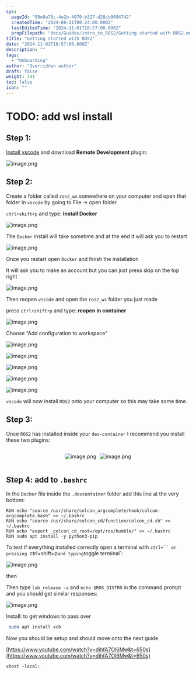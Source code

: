 ```yaml
---
sys:
  pageId: "89e0a78c-4e2b-4070-b327-d28cb0694742"
  createdTime: "2024-08-21T00:24:00.000Z"
  lastEditedTime: "2024-11-01T18:57:00.000Z"
  propFilepath: "docs/Guides/intro_to_ROS2/Getting started with ROS2.md"
title: "Getting started with ROS2"
date: "2024-11-01T18:57:00.000Z"
description: ""
tags:
  - "Onboarding"
author: "Overridden author"
draft: false
weight: 141
toc: false
icon: ""
---
```


# TODO: add wsl install

## Step 1:

[Install vscode](https://code.visualstudio.com/download) and download **Remote Development** plugin:

![image.png](https://prod-files-secure.s3.us-west-2.amazonaws.com/d518164a-d88e-44d1-a4ee-3adb3bd8bce0/efb52993-1881-4a40-b95e-6f020334f022/image.png?X-Amz-Algorithm=AWS4-HMAC-SHA256&X-Amz-Content-Sha256=UNSIGNED-PAYLOAD&X-Amz-Credential=ASIAZI2LB466YCLW4WGJ%2F20250401%2Fus-west-2%2Fs3%2Faws4_request&X-Amz-Date=20250401T150859Z&X-Amz-Expires=3600&X-Amz-Security-Token=IQoJb3JpZ2luX2VjEFcaCXVzLXdlc3QtMiJGMEQCIB%2FcGvg5M493%2FvkvDkMFxOi1aYvV2Z%2BZKd%2F73QqBgBIEAiAdJLo9im1H4f%2BhNRkGrHD9Xr184%2FnQ2015VlevM%2BevVSqIBAi%2F%2F%2F%2F%2F%2F%2F%2F%2F%2F%2F8BEAAaDDYzNzQyMzE4MzgwNSIMEBPKw%2FkEhEFmy7FRKtwD17wgaSoyEq5MUsWpiMu5zYjz1wsEEY0OcyHjVJRdEra6x%2BHRiy970YmnnRxYU663h2PyycMJmYPcZpqSYu8Di4vqsg1gVnM1jICXnr7kKHjlz2zBXsNbgoFr27WDDlQvfmJSgQRJ6xJNppf9ritRVHYpPth7rj1gUM5rozlf7%2Ff8OpMh21R8ivzbAHra1XaGyJC4kclrYsOfjzeH4AqQ5vw6FJIB8HD8bOQcMgzt0dF1NBFOVNyua%2F2t7N9r9BPusuKNcPGr4UONGRfYU7XaCR1sbHcPzQehG9Qh7dUh7UXdFvHWSNyATDEo0LTSCY8H7GXcLVR0Ol2mOWRvZEGDEcLEiP6Q6kc4566aPpiaz5YCGnb7iCTeorIhzLEg6K3q4nlUsdWPB%2FYifdoEUccOWtislz%2BL%2F3hmyx5NgPHrj%2BSpXXw70pgutUddpFr1i9%2B4ck6Hg1pbqnVqZTUp8f374UGOuKwDeyL%2F%2F2WHuHGSNXOt1hGGjJdiTq6%2BfzxTMBQ2TYH5N8KtgyzDmmOaYAnAO5FgMkfrOT12omznQnDN%2BJeFpE5PbCr3STmqn4Cikfs3uYaLLeMN67V5YNcQ%2BAovjJRXdJdz9%2FAPNLF3UeJ%2BUv2wp%2F1kkl5aeTrbuJswhuyvvwY6pgEtEm3bpzUTcKCR%2B1mtv3mL0u3txHzTmyFwZuvXYRdiMCCDYd8YRCKvQm7sboYTeLOcGsCagWsoAX1EQsKA4coAeZ2YEv0PozEFEeyagbuDs5NXKUScIxiYbOzPZMeyO6czwmIp08vpft6GS%2FRTE7qDlHpS%2F52g2L9LqgqL6v0njpRV6TuNQHIPG4EIymV6qeUtHehlHcdm6dE%2FfWdX1cVvwYdtuHMj&X-Amz-Signature=5a3e4ea26b5b091d03e1a8706b34a78e032e6e86ba58d425d383183661da5e51&X-Amz-SignedHeaders=host&x-id=GetObject)

## Step 2:

Create a folder called `ros2_ws` somewhere on your computer and open that folder in `vscode` by going to File → open folder 

`ctrl+shift+p` and type: **Install Docker**

![image.png](https://prod-files-secure.s3.us-west-2.amazonaws.com/d518164a-d88e-44d1-a4ee-3adb3bd8bce0/2269dc0e-1cd5-47ff-bceb-c04ad9b2eab0/image.png?X-Amz-Algorithm=AWS4-HMAC-SHA256&X-Amz-Content-Sha256=UNSIGNED-PAYLOAD&X-Amz-Credential=ASIAZI2LB466YCLW4WGJ%2F20250401%2Fus-west-2%2Fs3%2Faws4_request&X-Amz-Date=20250401T150859Z&X-Amz-Expires=3600&X-Amz-Security-Token=IQoJb3JpZ2luX2VjEFcaCXVzLXdlc3QtMiJGMEQCIB%2FcGvg5M493%2FvkvDkMFxOi1aYvV2Z%2BZKd%2F73QqBgBIEAiAdJLo9im1H4f%2BhNRkGrHD9Xr184%2FnQ2015VlevM%2BevVSqIBAi%2F%2F%2F%2F%2F%2F%2F%2F%2F%2F%2F8BEAAaDDYzNzQyMzE4MzgwNSIMEBPKw%2FkEhEFmy7FRKtwD17wgaSoyEq5MUsWpiMu5zYjz1wsEEY0OcyHjVJRdEra6x%2BHRiy970YmnnRxYU663h2PyycMJmYPcZpqSYu8Di4vqsg1gVnM1jICXnr7kKHjlz2zBXsNbgoFr27WDDlQvfmJSgQRJ6xJNppf9ritRVHYpPth7rj1gUM5rozlf7%2Ff8OpMh21R8ivzbAHra1XaGyJC4kclrYsOfjzeH4AqQ5vw6FJIB8HD8bOQcMgzt0dF1NBFOVNyua%2F2t7N9r9BPusuKNcPGr4UONGRfYU7XaCR1sbHcPzQehG9Qh7dUh7UXdFvHWSNyATDEo0LTSCY8H7GXcLVR0Ol2mOWRvZEGDEcLEiP6Q6kc4566aPpiaz5YCGnb7iCTeorIhzLEg6K3q4nlUsdWPB%2FYifdoEUccOWtislz%2BL%2F3hmyx5NgPHrj%2BSpXXw70pgutUddpFr1i9%2B4ck6Hg1pbqnVqZTUp8f374UGOuKwDeyL%2F%2F2WHuHGSNXOt1hGGjJdiTq6%2BfzxTMBQ2TYH5N8KtgyzDmmOaYAnAO5FgMkfrOT12omznQnDN%2BJeFpE5PbCr3STmqn4Cikfs3uYaLLeMN67V5YNcQ%2BAovjJRXdJdz9%2FAPNLF3UeJ%2BUv2wp%2F1kkl5aeTrbuJswhuyvvwY6pgEtEm3bpzUTcKCR%2B1mtv3mL0u3txHzTmyFwZuvXYRdiMCCDYd8YRCKvQm7sboYTeLOcGsCagWsoAX1EQsKA4coAeZ2YEv0PozEFEeyagbuDs5NXKUScIxiYbOzPZMeyO6czwmIp08vpft6GS%2FRTE7qDlHpS%2F52g2L9LqgqL6v0njpRV6TuNQHIPG4EIymV6qeUtHehlHcdm6dE%2FfWdX1cVvwYdtuHMj&X-Amz-Signature=aad250a9b7f009e219c14c40216269dd00bf868a48c54d3eddaf7bf9564ed597&X-Amz-SignedHeaders=host&x-id=GetObject)

The `Docker` install will take sometime and at the end it will ask you to restart

![image.png](https://prod-files-secure.s3.us-west-2.amazonaws.com/d518164a-d88e-44d1-a4ee-3adb3bd8bce0/ed233f78-be33-4b1f-b89c-9c346c0e961e/image.png?X-Amz-Algorithm=AWS4-HMAC-SHA256&X-Amz-Content-Sha256=UNSIGNED-PAYLOAD&X-Amz-Credential=ASIAZI2LB466YCLW4WGJ%2F20250401%2Fus-west-2%2Fs3%2Faws4_request&X-Amz-Date=20250401T150859Z&X-Amz-Expires=3600&X-Amz-Security-Token=IQoJb3JpZ2luX2VjEFcaCXVzLXdlc3QtMiJGMEQCIB%2FcGvg5M493%2FvkvDkMFxOi1aYvV2Z%2BZKd%2F73QqBgBIEAiAdJLo9im1H4f%2BhNRkGrHD9Xr184%2FnQ2015VlevM%2BevVSqIBAi%2F%2F%2F%2F%2F%2F%2F%2F%2F%2F%2F8BEAAaDDYzNzQyMzE4MzgwNSIMEBPKw%2FkEhEFmy7FRKtwD17wgaSoyEq5MUsWpiMu5zYjz1wsEEY0OcyHjVJRdEra6x%2BHRiy970YmnnRxYU663h2PyycMJmYPcZpqSYu8Di4vqsg1gVnM1jICXnr7kKHjlz2zBXsNbgoFr27WDDlQvfmJSgQRJ6xJNppf9ritRVHYpPth7rj1gUM5rozlf7%2Ff8OpMh21R8ivzbAHra1XaGyJC4kclrYsOfjzeH4AqQ5vw6FJIB8HD8bOQcMgzt0dF1NBFOVNyua%2F2t7N9r9BPusuKNcPGr4UONGRfYU7XaCR1sbHcPzQehG9Qh7dUh7UXdFvHWSNyATDEo0LTSCY8H7GXcLVR0Ol2mOWRvZEGDEcLEiP6Q6kc4566aPpiaz5YCGnb7iCTeorIhzLEg6K3q4nlUsdWPB%2FYifdoEUccOWtislz%2BL%2F3hmyx5NgPHrj%2BSpXXw70pgutUddpFr1i9%2B4ck6Hg1pbqnVqZTUp8f374UGOuKwDeyL%2F%2F2WHuHGSNXOt1hGGjJdiTq6%2BfzxTMBQ2TYH5N8KtgyzDmmOaYAnAO5FgMkfrOT12omznQnDN%2BJeFpE5PbCr3STmqn4Cikfs3uYaLLeMN67V5YNcQ%2BAovjJRXdJdz9%2FAPNLF3UeJ%2BUv2wp%2F1kkl5aeTrbuJswhuyvvwY6pgEtEm3bpzUTcKCR%2B1mtv3mL0u3txHzTmyFwZuvXYRdiMCCDYd8YRCKvQm7sboYTeLOcGsCagWsoAX1EQsKA4coAeZ2YEv0PozEFEeyagbuDs5NXKUScIxiYbOzPZMeyO6czwmIp08vpft6GS%2FRTE7qDlHpS%2F52g2L9LqgqL6v0njpRV6TuNQHIPG4EIymV6qeUtHehlHcdm6dE%2FfWdX1cVvwYdtuHMj&X-Amz-Signature=500042f21e15f29732afd0a5cd4e8083d5381e73dfe6abaa41362af4ad617dc9&X-Amz-SignedHeaders=host&x-id=GetObject)

Once you restart open `Docker` and finish the installation

It will ask you to make an account but you can just press skip on the top right

![image.png](https://prod-files-secure.s3.us-west-2.amazonaws.com/d518164a-d88e-44d1-a4ee-3adb3bd8bce0/21010ad9-1659-4fd9-9f59-9932a09b2a3d/image.png?X-Amz-Algorithm=AWS4-HMAC-SHA256&X-Amz-Content-Sha256=UNSIGNED-PAYLOAD&X-Amz-Credential=ASIAZI2LB466YCLW4WGJ%2F20250401%2Fus-west-2%2Fs3%2Faws4_request&X-Amz-Date=20250401T150859Z&X-Amz-Expires=3600&X-Amz-Security-Token=IQoJb3JpZ2luX2VjEFcaCXVzLXdlc3QtMiJGMEQCIB%2FcGvg5M493%2FvkvDkMFxOi1aYvV2Z%2BZKd%2F73QqBgBIEAiAdJLo9im1H4f%2BhNRkGrHD9Xr184%2FnQ2015VlevM%2BevVSqIBAi%2F%2F%2F%2F%2F%2F%2F%2F%2F%2F%2F8BEAAaDDYzNzQyMzE4MzgwNSIMEBPKw%2FkEhEFmy7FRKtwD17wgaSoyEq5MUsWpiMu5zYjz1wsEEY0OcyHjVJRdEra6x%2BHRiy970YmnnRxYU663h2PyycMJmYPcZpqSYu8Di4vqsg1gVnM1jICXnr7kKHjlz2zBXsNbgoFr27WDDlQvfmJSgQRJ6xJNppf9ritRVHYpPth7rj1gUM5rozlf7%2Ff8OpMh21R8ivzbAHra1XaGyJC4kclrYsOfjzeH4AqQ5vw6FJIB8HD8bOQcMgzt0dF1NBFOVNyua%2F2t7N9r9BPusuKNcPGr4UONGRfYU7XaCR1sbHcPzQehG9Qh7dUh7UXdFvHWSNyATDEo0LTSCY8H7GXcLVR0Ol2mOWRvZEGDEcLEiP6Q6kc4566aPpiaz5YCGnb7iCTeorIhzLEg6K3q4nlUsdWPB%2FYifdoEUccOWtislz%2BL%2F3hmyx5NgPHrj%2BSpXXw70pgutUddpFr1i9%2B4ck6Hg1pbqnVqZTUp8f374UGOuKwDeyL%2F%2F2WHuHGSNXOt1hGGjJdiTq6%2BfzxTMBQ2TYH5N8KtgyzDmmOaYAnAO5FgMkfrOT12omznQnDN%2BJeFpE5PbCr3STmqn4Cikfs3uYaLLeMN67V5YNcQ%2BAovjJRXdJdz9%2FAPNLF3UeJ%2BUv2wp%2F1kkl5aeTrbuJswhuyvvwY6pgEtEm3bpzUTcKCR%2B1mtv3mL0u3txHzTmyFwZuvXYRdiMCCDYd8YRCKvQm7sboYTeLOcGsCagWsoAX1EQsKA4coAeZ2YEv0PozEFEeyagbuDs5NXKUScIxiYbOzPZMeyO6czwmIp08vpft6GS%2FRTE7qDlHpS%2F52g2L9LqgqL6v0njpRV6TuNQHIPG4EIymV6qeUtHehlHcdm6dE%2FfWdX1cVvwYdtuHMj&X-Amz-Signature=e3fcb51b39763df3c002e7e16f83707700fc44a9c8f34219768d8c8432e56e43&X-Amz-SignedHeaders=host&x-id=GetObject)

Then reopen `vscode` and open the `ros2_ws` folder you just made

press `ctrl+shift+p` and type: **reopen in container**

![image.png](https://prod-files-secure.s3.us-west-2.amazonaws.com/d518164a-d88e-44d1-a4ee-3adb3bd8bce0/4e93b8c2-41ad-488c-8095-c74205196118/image.png?X-Amz-Algorithm=AWS4-HMAC-SHA256&X-Amz-Content-Sha256=UNSIGNED-PAYLOAD&X-Amz-Credential=ASIAZI2LB466YCLW4WGJ%2F20250401%2Fus-west-2%2Fs3%2Faws4_request&X-Amz-Date=20250401T150859Z&X-Amz-Expires=3600&X-Amz-Security-Token=IQoJb3JpZ2luX2VjEFcaCXVzLXdlc3QtMiJGMEQCIB%2FcGvg5M493%2FvkvDkMFxOi1aYvV2Z%2BZKd%2F73QqBgBIEAiAdJLo9im1H4f%2BhNRkGrHD9Xr184%2FnQ2015VlevM%2BevVSqIBAi%2F%2F%2F%2F%2F%2F%2F%2F%2F%2F%2F8BEAAaDDYzNzQyMzE4MzgwNSIMEBPKw%2FkEhEFmy7FRKtwD17wgaSoyEq5MUsWpiMu5zYjz1wsEEY0OcyHjVJRdEra6x%2BHRiy970YmnnRxYU663h2PyycMJmYPcZpqSYu8Di4vqsg1gVnM1jICXnr7kKHjlz2zBXsNbgoFr27WDDlQvfmJSgQRJ6xJNppf9ritRVHYpPth7rj1gUM5rozlf7%2Ff8OpMh21R8ivzbAHra1XaGyJC4kclrYsOfjzeH4AqQ5vw6FJIB8HD8bOQcMgzt0dF1NBFOVNyua%2F2t7N9r9BPusuKNcPGr4UONGRfYU7XaCR1sbHcPzQehG9Qh7dUh7UXdFvHWSNyATDEo0LTSCY8H7GXcLVR0Ol2mOWRvZEGDEcLEiP6Q6kc4566aPpiaz5YCGnb7iCTeorIhzLEg6K3q4nlUsdWPB%2FYifdoEUccOWtislz%2BL%2F3hmyx5NgPHrj%2BSpXXw70pgutUddpFr1i9%2B4ck6Hg1pbqnVqZTUp8f374UGOuKwDeyL%2F%2F2WHuHGSNXOt1hGGjJdiTq6%2BfzxTMBQ2TYH5N8KtgyzDmmOaYAnAO5FgMkfrOT12omznQnDN%2BJeFpE5PbCr3STmqn4Cikfs3uYaLLeMN67V5YNcQ%2BAovjJRXdJdz9%2FAPNLF3UeJ%2BUv2wp%2F1kkl5aeTrbuJswhuyvvwY6pgEtEm3bpzUTcKCR%2B1mtv3mL0u3txHzTmyFwZuvXYRdiMCCDYd8YRCKvQm7sboYTeLOcGsCagWsoAX1EQsKA4coAeZ2YEv0PozEFEeyagbuDs5NXKUScIxiYbOzPZMeyO6czwmIp08vpft6GS%2FRTE7qDlHpS%2F52g2L9LqgqL6v0njpRV6TuNQHIPG4EIymV6qeUtHehlHcdm6dE%2FfWdX1cVvwYdtuHMj&X-Amz-Signature=d381da28a87249646b91dc7412b08f186a3b31b163b7c21542ae9db7bd7c1fec&X-Amz-SignedHeaders=host&x-id=GetObject)

Choose “Add configuration to workspace”

![image.png](https://prod-files-secure.s3.us-west-2.amazonaws.com/d518164a-d88e-44d1-a4ee-3adb3bd8bce0/9560b282-5060-4989-ba37-97e7b2c22476/image.png?X-Amz-Algorithm=AWS4-HMAC-SHA256&X-Amz-Content-Sha256=UNSIGNED-PAYLOAD&X-Amz-Credential=ASIAZI2LB466YCLW4WGJ%2F20250401%2Fus-west-2%2Fs3%2Faws4_request&X-Amz-Date=20250401T150859Z&X-Amz-Expires=3600&X-Amz-Security-Token=IQoJb3JpZ2luX2VjEFcaCXVzLXdlc3QtMiJGMEQCIB%2FcGvg5M493%2FvkvDkMFxOi1aYvV2Z%2BZKd%2F73QqBgBIEAiAdJLo9im1H4f%2BhNRkGrHD9Xr184%2FnQ2015VlevM%2BevVSqIBAi%2F%2F%2F%2F%2F%2F%2F%2F%2F%2F%2F8BEAAaDDYzNzQyMzE4MzgwNSIMEBPKw%2FkEhEFmy7FRKtwD17wgaSoyEq5MUsWpiMu5zYjz1wsEEY0OcyHjVJRdEra6x%2BHRiy970YmnnRxYU663h2PyycMJmYPcZpqSYu8Di4vqsg1gVnM1jICXnr7kKHjlz2zBXsNbgoFr27WDDlQvfmJSgQRJ6xJNppf9ritRVHYpPth7rj1gUM5rozlf7%2Ff8OpMh21R8ivzbAHra1XaGyJC4kclrYsOfjzeH4AqQ5vw6FJIB8HD8bOQcMgzt0dF1NBFOVNyua%2F2t7N9r9BPusuKNcPGr4UONGRfYU7XaCR1sbHcPzQehG9Qh7dUh7UXdFvHWSNyATDEo0LTSCY8H7GXcLVR0Ol2mOWRvZEGDEcLEiP6Q6kc4566aPpiaz5YCGnb7iCTeorIhzLEg6K3q4nlUsdWPB%2FYifdoEUccOWtislz%2BL%2F3hmyx5NgPHrj%2BSpXXw70pgutUddpFr1i9%2B4ck6Hg1pbqnVqZTUp8f374UGOuKwDeyL%2F%2F2WHuHGSNXOt1hGGjJdiTq6%2BfzxTMBQ2TYH5N8KtgyzDmmOaYAnAO5FgMkfrOT12omznQnDN%2BJeFpE5PbCr3STmqn4Cikfs3uYaLLeMN67V5YNcQ%2BAovjJRXdJdz9%2FAPNLF3UeJ%2BUv2wp%2F1kkl5aeTrbuJswhuyvvwY6pgEtEm3bpzUTcKCR%2B1mtv3mL0u3txHzTmyFwZuvXYRdiMCCDYd8YRCKvQm7sboYTeLOcGsCagWsoAX1EQsKA4coAeZ2YEv0PozEFEeyagbuDs5NXKUScIxiYbOzPZMeyO6czwmIp08vpft6GS%2FRTE7qDlHpS%2F52g2L9LqgqL6v0njpRV6TuNQHIPG4EIymV6qeUtHehlHcdm6dE%2FfWdX1cVvwYdtuHMj&X-Amz-Signature=ee939890f2a7b5c1777103a9f2af915716a5108905ab58e6dd7e28d2c381a43c&X-Amz-SignedHeaders=host&x-id=GetObject)

![image.png](https://prod-files-secure.s3.us-west-2.amazonaws.com/d518164a-d88e-44d1-a4ee-3adb3bd8bce0/2ee63f81-886b-48e8-a553-dc6e5eac99e4/image.png?X-Amz-Algorithm=AWS4-HMAC-SHA256&X-Amz-Content-Sha256=UNSIGNED-PAYLOAD&X-Amz-Credential=ASIAZI2LB466YCLW4WGJ%2F20250401%2Fus-west-2%2Fs3%2Faws4_request&X-Amz-Date=20250401T150859Z&X-Amz-Expires=3600&X-Amz-Security-Token=IQoJb3JpZ2luX2VjEFcaCXVzLXdlc3QtMiJGMEQCIB%2FcGvg5M493%2FvkvDkMFxOi1aYvV2Z%2BZKd%2F73QqBgBIEAiAdJLo9im1H4f%2BhNRkGrHD9Xr184%2FnQ2015VlevM%2BevVSqIBAi%2F%2F%2F%2F%2F%2F%2F%2F%2F%2F%2F8BEAAaDDYzNzQyMzE4MzgwNSIMEBPKw%2FkEhEFmy7FRKtwD17wgaSoyEq5MUsWpiMu5zYjz1wsEEY0OcyHjVJRdEra6x%2BHRiy970YmnnRxYU663h2PyycMJmYPcZpqSYu8Di4vqsg1gVnM1jICXnr7kKHjlz2zBXsNbgoFr27WDDlQvfmJSgQRJ6xJNppf9ritRVHYpPth7rj1gUM5rozlf7%2Ff8OpMh21R8ivzbAHra1XaGyJC4kclrYsOfjzeH4AqQ5vw6FJIB8HD8bOQcMgzt0dF1NBFOVNyua%2F2t7N9r9BPusuKNcPGr4UONGRfYU7XaCR1sbHcPzQehG9Qh7dUh7UXdFvHWSNyATDEo0LTSCY8H7GXcLVR0Ol2mOWRvZEGDEcLEiP6Q6kc4566aPpiaz5YCGnb7iCTeorIhzLEg6K3q4nlUsdWPB%2FYifdoEUccOWtislz%2BL%2F3hmyx5NgPHrj%2BSpXXw70pgutUddpFr1i9%2B4ck6Hg1pbqnVqZTUp8f374UGOuKwDeyL%2F%2F2WHuHGSNXOt1hGGjJdiTq6%2BfzxTMBQ2TYH5N8KtgyzDmmOaYAnAO5FgMkfrOT12omznQnDN%2BJeFpE5PbCr3STmqn4Cikfs3uYaLLeMN67V5YNcQ%2BAovjJRXdJdz9%2FAPNLF3UeJ%2BUv2wp%2F1kkl5aeTrbuJswhuyvvwY6pgEtEm3bpzUTcKCR%2B1mtv3mL0u3txHzTmyFwZuvXYRdiMCCDYd8YRCKvQm7sboYTeLOcGsCagWsoAX1EQsKA4coAeZ2YEv0PozEFEeyagbuDs5NXKUScIxiYbOzPZMeyO6czwmIp08vpft6GS%2FRTE7qDlHpS%2F52g2L9LqgqL6v0njpRV6TuNQHIPG4EIymV6qeUtHehlHcdm6dE%2FfWdX1cVvwYdtuHMj&X-Amz-Signature=bf51406be9fa9bacfd79a2adf7d78cf6f31ae2d32a4e2cc9da7e1a482ee839b6&X-Amz-SignedHeaders=host&x-id=GetObject)

![image.png](https://prod-files-secure.s3.us-west-2.amazonaws.com/d518164a-d88e-44d1-a4ee-3adb3bd8bce0/ae1580b2-b048-407e-aed9-b584224a7a04/image.png?X-Amz-Algorithm=AWS4-HMAC-SHA256&X-Amz-Content-Sha256=UNSIGNED-PAYLOAD&X-Amz-Credential=ASIAZI2LB466YCLW4WGJ%2F20250401%2Fus-west-2%2Fs3%2Faws4_request&X-Amz-Date=20250401T150859Z&X-Amz-Expires=3600&X-Amz-Security-Token=IQoJb3JpZ2luX2VjEFcaCXVzLXdlc3QtMiJGMEQCIB%2FcGvg5M493%2FvkvDkMFxOi1aYvV2Z%2BZKd%2F73QqBgBIEAiAdJLo9im1H4f%2BhNRkGrHD9Xr184%2FnQ2015VlevM%2BevVSqIBAi%2F%2F%2F%2F%2F%2F%2F%2F%2F%2F%2F8BEAAaDDYzNzQyMzE4MzgwNSIMEBPKw%2FkEhEFmy7FRKtwD17wgaSoyEq5MUsWpiMu5zYjz1wsEEY0OcyHjVJRdEra6x%2BHRiy970YmnnRxYU663h2PyycMJmYPcZpqSYu8Di4vqsg1gVnM1jICXnr7kKHjlz2zBXsNbgoFr27WDDlQvfmJSgQRJ6xJNppf9ritRVHYpPth7rj1gUM5rozlf7%2Ff8OpMh21R8ivzbAHra1XaGyJC4kclrYsOfjzeH4AqQ5vw6FJIB8HD8bOQcMgzt0dF1NBFOVNyua%2F2t7N9r9BPusuKNcPGr4UONGRfYU7XaCR1sbHcPzQehG9Qh7dUh7UXdFvHWSNyATDEo0LTSCY8H7GXcLVR0Ol2mOWRvZEGDEcLEiP6Q6kc4566aPpiaz5YCGnb7iCTeorIhzLEg6K3q4nlUsdWPB%2FYifdoEUccOWtislz%2BL%2F3hmyx5NgPHrj%2BSpXXw70pgutUddpFr1i9%2B4ck6Hg1pbqnVqZTUp8f374UGOuKwDeyL%2F%2F2WHuHGSNXOt1hGGjJdiTq6%2BfzxTMBQ2TYH5N8KtgyzDmmOaYAnAO5FgMkfrOT12omznQnDN%2BJeFpE5PbCr3STmqn4Cikfs3uYaLLeMN67V5YNcQ%2BAovjJRXdJdz9%2FAPNLF3UeJ%2BUv2wp%2F1kkl5aeTrbuJswhuyvvwY6pgEtEm3bpzUTcKCR%2B1mtv3mL0u3txHzTmyFwZuvXYRdiMCCDYd8YRCKvQm7sboYTeLOcGsCagWsoAX1EQsKA4coAeZ2YEv0PozEFEeyagbuDs5NXKUScIxiYbOzPZMeyO6czwmIp08vpft6GS%2FRTE7qDlHpS%2F52g2L9LqgqL6v0njpRV6TuNQHIPG4EIymV6qeUtHehlHcdm6dE%2FfWdX1cVvwYdtuHMj&X-Amz-Signature=0a8b5d6e1cebe4272a4a5bfc530f94d30d99556aae0aadf608fa7cb19d4c7b90&X-Amz-SignedHeaders=host&x-id=GetObject)

![image.png](https://prod-files-secure.s3.us-west-2.amazonaws.com/d518164a-d88e-44d1-a4ee-3adb3bd8bce0/53255b28-f75e-430f-b9e3-c0ac8577e42b/image.png?X-Amz-Algorithm=AWS4-HMAC-SHA256&X-Amz-Content-Sha256=UNSIGNED-PAYLOAD&X-Amz-Credential=ASIAZI2LB466YCLW4WGJ%2F20250401%2Fus-west-2%2Fs3%2Faws4_request&X-Amz-Date=20250401T150859Z&X-Amz-Expires=3600&X-Amz-Security-Token=IQoJb3JpZ2luX2VjEFcaCXVzLXdlc3QtMiJGMEQCIB%2FcGvg5M493%2FvkvDkMFxOi1aYvV2Z%2BZKd%2F73QqBgBIEAiAdJLo9im1H4f%2BhNRkGrHD9Xr184%2FnQ2015VlevM%2BevVSqIBAi%2F%2F%2F%2F%2F%2F%2F%2F%2F%2F%2F8BEAAaDDYzNzQyMzE4MzgwNSIMEBPKw%2FkEhEFmy7FRKtwD17wgaSoyEq5MUsWpiMu5zYjz1wsEEY0OcyHjVJRdEra6x%2BHRiy970YmnnRxYU663h2PyycMJmYPcZpqSYu8Di4vqsg1gVnM1jICXnr7kKHjlz2zBXsNbgoFr27WDDlQvfmJSgQRJ6xJNppf9ritRVHYpPth7rj1gUM5rozlf7%2Ff8OpMh21R8ivzbAHra1XaGyJC4kclrYsOfjzeH4AqQ5vw6FJIB8HD8bOQcMgzt0dF1NBFOVNyua%2F2t7N9r9BPusuKNcPGr4UONGRfYU7XaCR1sbHcPzQehG9Qh7dUh7UXdFvHWSNyATDEo0LTSCY8H7GXcLVR0Ol2mOWRvZEGDEcLEiP6Q6kc4566aPpiaz5YCGnb7iCTeorIhzLEg6K3q4nlUsdWPB%2FYifdoEUccOWtislz%2BL%2F3hmyx5NgPHrj%2BSpXXw70pgutUddpFr1i9%2B4ck6Hg1pbqnVqZTUp8f374UGOuKwDeyL%2F%2F2WHuHGSNXOt1hGGjJdiTq6%2BfzxTMBQ2TYH5N8KtgyzDmmOaYAnAO5FgMkfrOT12omznQnDN%2BJeFpE5PbCr3STmqn4Cikfs3uYaLLeMN67V5YNcQ%2BAovjJRXdJdz9%2FAPNLF3UeJ%2BUv2wp%2F1kkl5aeTrbuJswhuyvvwY6pgEtEm3bpzUTcKCR%2B1mtv3mL0u3txHzTmyFwZuvXYRdiMCCDYd8YRCKvQm7sboYTeLOcGsCagWsoAX1EQsKA4coAeZ2YEv0PozEFEeyagbuDs5NXKUScIxiYbOzPZMeyO6czwmIp08vpft6GS%2FRTE7qDlHpS%2F52g2L9LqgqL6v0njpRV6TuNQHIPG4EIymV6qeUtHehlHcdm6dE%2FfWdX1cVvwYdtuHMj&X-Amz-Signature=dbb7aec290d92525b13e3e813dd9551febf07e80ea1e967757486d4f334681e8&X-Amz-SignedHeaders=host&x-id=GetObject)

![image.png](https://prod-files-secure.s3.us-west-2.amazonaws.com/d518164a-d88e-44d1-a4ee-3adb3bd8bce0/7c562767-5af9-4ffb-97d1-327bcdf4ee00/image.png?X-Amz-Algorithm=AWS4-HMAC-SHA256&X-Amz-Content-Sha256=UNSIGNED-PAYLOAD&X-Amz-Credential=ASIAZI2LB466YCLW4WGJ%2F20250401%2Fus-west-2%2Fs3%2Faws4_request&X-Amz-Date=20250401T150859Z&X-Amz-Expires=3600&X-Amz-Security-Token=IQoJb3JpZ2luX2VjEFcaCXVzLXdlc3QtMiJGMEQCIB%2FcGvg5M493%2FvkvDkMFxOi1aYvV2Z%2BZKd%2F73QqBgBIEAiAdJLo9im1H4f%2BhNRkGrHD9Xr184%2FnQ2015VlevM%2BevVSqIBAi%2F%2F%2F%2F%2F%2F%2F%2F%2F%2F%2F8BEAAaDDYzNzQyMzE4MzgwNSIMEBPKw%2FkEhEFmy7FRKtwD17wgaSoyEq5MUsWpiMu5zYjz1wsEEY0OcyHjVJRdEra6x%2BHRiy970YmnnRxYU663h2PyycMJmYPcZpqSYu8Di4vqsg1gVnM1jICXnr7kKHjlz2zBXsNbgoFr27WDDlQvfmJSgQRJ6xJNppf9ritRVHYpPth7rj1gUM5rozlf7%2Ff8OpMh21R8ivzbAHra1XaGyJC4kclrYsOfjzeH4AqQ5vw6FJIB8HD8bOQcMgzt0dF1NBFOVNyua%2F2t7N9r9BPusuKNcPGr4UONGRfYU7XaCR1sbHcPzQehG9Qh7dUh7UXdFvHWSNyATDEo0LTSCY8H7GXcLVR0Ol2mOWRvZEGDEcLEiP6Q6kc4566aPpiaz5YCGnb7iCTeorIhzLEg6K3q4nlUsdWPB%2FYifdoEUccOWtislz%2BL%2F3hmyx5NgPHrj%2BSpXXw70pgutUddpFr1i9%2B4ck6Hg1pbqnVqZTUp8f374UGOuKwDeyL%2F%2F2WHuHGSNXOt1hGGjJdiTq6%2BfzxTMBQ2TYH5N8KtgyzDmmOaYAnAO5FgMkfrOT12omznQnDN%2BJeFpE5PbCr3STmqn4Cikfs3uYaLLeMN67V5YNcQ%2BAovjJRXdJdz9%2FAPNLF3UeJ%2BUv2wp%2F1kkl5aeTrbuJswhuyvvwY6pgEtEm3bpzUTcKCR%2B1mtv3mL0u3txHzTmyFwZuvXYRdiMCCDYd8YRCKvQm7sboYTeLOcGsCagWsoAX1EQsKA4coAeZ2YEv0PozEFEeyagbuDs5NXKUScIxiYbOzPZMeyO6czwmIp08vpft6GS%2FRTE7qDlHpS%2F52g2L9LqgqL6v0njpRV6TuNQHIPG4EIymV6qeUtHehlHcdm6dE%2FfWdX1cVvwYdtuHMj&X-Amz-Signature=88e5db166bd353f96abde13e17f3ccf0406a94a1fc2c2183132af560a6b92bdf&X-Amz-SignedHeaders=host&x-id=GetObject)

`vscode` will now install `ROS2` onto your computer so this may take some time.

## Step 3:

Once `ROS2` has installed inside your `dev-container` I recommend you install these two plugins:

<div style="display: flex;flex-direction: row; column-gap:10px; max-width: 630px;justify-content: center;">
<div>

![image.png](https://prod-files-secure.s3.us-west-2.amazonaws.com/d518164a-d88e-44d1-a4ee-3adb3bd8bce0/3fc3d550-5a54-4ba1-ba6b-faa01cdb7369/image.png?X-Amz-Algorithm=AWS4-HMAC-SHA256&X-Amz-Content-Sha256=UNSIGNED-PAYLOAD&X-Amz-Credential=ASIAZI2LB466WXHDVOIA%2F20250401%2Fus-west-2%2Fs3%2Faws4_request&X-Amz-Date=20250401T150906Z&X-Amz-Expires=3600&X-Amz-Security-Token=IQoJb3JpZ2luX2VjEFcaCXVzLXdlc3QtMiJIMEYCIQD1gjeXByLI%2BPqGWDJAmp25UMYZMPXtJiUm7XQy7JHl%2FAIhAIhUqZDoYE1dQZU7VAishe%2BcDn7ANl%2BwU%2BWqiXKApLIGKogECL%2F%2F%2F%2F%2F%2F%2F%2F%2F%2F%2FwEQABoMNjM3NDIzMTgzODA1IgyJxPJKnj8b3UM4jjIq3AP%2BnKlcEJ7IisM7d%2FLcKX%2FT3npjB2h6pPWWO1cJ2yKhQENW39ktRK%2BAd2RDEyScVaOp7OkVSewwFBcjbAOJhNHVRCoFciShkoI6Hb4VWiuFW5E2WXgof4WdMP6HeGeZuHfoN8QPN2juNqHiBmZZqjwD6cBI3pbokwGbxJSn9%2FmILOlUhGol17OaIGVcqNTf3kTZ90Ff2LJf9veCfc4VYIsAfZRIukeuq7RPrypl0FTD7VpRDoZ8J2k8m6DPZmLv3WGt1Or0B77rEq90vnH1veOQXsG%2Fg3i0veZqTVbrhOhg6JbV7NIlhnNSqGTqc5fDa%2F0jOlElapn0iRom9w4%2BB27Ze8f%2B5nc0Bp%2FziQilZw9JjOlj4HnwzNkn6FgS68cDsj1HA63tpldEG8%2BiwULRKrAAuiQFuZBlSQQHZ9m8i60p969UHv%2B9SCFkzi5wWnIE%2FigRM3Oik0h2qk9Qmy7zxjST%2FsD3VV0uUVBAXj3XYyri%2BVLQMFQLwFz4FMlUc1Iz%2FZYh%2FNMJlht8OkjdR22YnLhy4cFYjjq3R2JLXm0R3e0U3E9Xbh12BZJ2fD0OoQoF9NBwZH%2FZTK%2BL5gwkduiQuC3%2F0gHVcuV45Z8l5vKiDCQKlbnRKNCV34W7tEFZcjDB7K%2B%2FBjqkAYMKDoC4vZTBLzrrUjS4HmXbEKHEE4ZRKQExbsKPJzrP%2FYUGCAI%2FVxMhWust24oL9PWyJHfATcY99Q9yk55DAmIQ9XTEw1Lrxig0hFdsS09PY2EqR%2BdxZ8ziwlOgIpypc9ziTsW1lX%2F2WEvHY6rXTzR69O4VCJxl%2B91yeL%2BV17A4NbfmySvmikXw5nnbhegkxMrcG3q0QXlgDUezvSNe4SvlZas4&X-Amz-Signature=0eb4262ea315311fd6ce7b9ffc10051527b6391c59f548c044f4b87c5fb117ce&X-Amz-SignedHeaders=host&x-id=GetObject)

</div>
<div>

![image.png](https://prod-files-secure.s3.us-west-2.amazonaws.com/d518164a-d88e-44d1-a4ee-3adb3bd8bce0/d994cc66-13c2-4093-a5a3-f84cf4601a82/image.png?X-Amz-Algorithm=AWS4-HMAC-SHA256&X-Amz-Content-Sha256=UNSIGNED-PAYLOAD&X-Amz-Credential=ASIAZI2LB466TV2TNL43%2F20250401%2Fus-west-2%2Fs3%2Faws4_request&X-Amz-Date=20250401T150906Z&X-Amz-Expires=3600&X-Amz-Security-Token=IQoJb3JpZ2luX2VjEFcaCXVzLXdlc3QtMiJHMEUCIQCWlZK5tY3wuD4BpSMD51BVhGahYIMbWymIqIjxw%2FR4RwIgZb5LvswSPm%2BZSdfBn%2FzdMbjfYhXeebWMmf62pHvC%2BwEqiAQIv%2F%2F%2F%2F%2F%2F%2F%2F%2F%2F%2FARAAGgw2Mzc0MjMxODM4MDUiDFeeE6Wan7tCzUhsECrcAzx9pAXDOSLSd7l1fE1dKIg%2ByOGdTFTAl2%2F7cWwsQ0wcUnar3wAN%2FdFY0R2nA6g0mGsC%2FfqI8yKdgHcO%2FIBJr4g3qp6tg%2BsfM5xUZbuTA2BYhdaoAohjzi56oYvR11xRZrDlz8xtKYJ7A1xKeAN%2FLuKdxcA2u4PsGAhx43pIRh6tD0Jn8EWAlA45tJuViHcoXpFbN0gprWMo3ijO5DlI6HHS627JkyBzNHBhZDe8A5xYyW1Rnb%2FrtJ4pVc6HMt1%2FUnF7fif1IVgiWrVTujCtpaZ6UpwGxuhWmDR7haCvVD82oN42Xu5fY08fYN9Me4FNqnzKfGUBTn7e4WFYr%2BGvIdRlSltGazXrQ%2Bv5ZpWz%2Bwiad4t0kHo%2Fc7Ja46vheUxtMe6u%2Fo58jrEtw89OibOE05UiXOIhDYNnxvZRUuT4eVu56j8m1sgxdapFO6lT2LTEaoWqh9ijZcqISSHyonhB001%2BlhbSAN3h0cV%2Bu9NlBPnqxgDgOnX3WGN%2FzGsiBbTDaamkieoFy3XBiNgK5JXfezm0l8%2FshQPLd9b11ztj4VnhGS8D5g5Y3fajirQ32CUKaPaEGmjY0qNhowQj07ERrxHDq7P2XcdhkRIUHDCCXs1QCJkJ%2FKQruTlDIExoMLrsr78GOqUBOv7QjnaMYPaLRHte1tasvMv2qcFAI6OhT4W18F%2Boi2e7jfrcNLGH85UXgfpaERlEhPJfUKXEuG0qG3lBmLhzX0%2F55B5sZgDz%2BTb0%2BXemudDTcMmYKkJxgsHkI7NrQgLMIkBR8c3DjQH1Cmk6T74s9OH2pnaRjxzK03qwRkEatAWAVLf90Rs2RilE45UyKHdmOwIAGDn0JUIli%2Ftb9aoAWxLe%2F%2FNc&X-Amz-Signature=43338d5990dc263859099e8f46aaf4f3c2d53cace0b11e9ebc56a6c07c72b711&X-Amz-SignedHeaders=host&x-id=GetObject)

</div>
</div>

## Step 4: add to `.bashrc`

In the `Docker` file inside the `.devcontainer` folder add this line at the very bottom: 

```docker
RUN echo "source /usr/share/colcon_argcomplete/hook/colcon-argcomplete.bash" >> ~/.bashrc
RUN echo "source /usr/share/colcon_cd/function/colcon_cd.sh" >> ~/.bashrc
RUN echo "export _colcon_cd_root=/opt/ros/humble/" >> ~/.bashrc
RUN sudo apt install -y python3-pip 
```

To test if everything installed correctly open a terminal with `ctrl+`` or pressing `ctrl+shift+p` and typing `toggle terminal`:

![image.png](https://prod-files-secure.s3.us-west-2.amazonaws.com/d518164a-d88e-44d1-a4ee-3adb3bd8bce0/6a4943d8-b04e-4c02-9a58-775f3384d1a5/image.png?X-Amz-Algorithm=AWS4-HMAC-SHA256&X-Amz-Content-Sha256=UNSIGNED-PAYLOAD&X-Amz-Credential=ASIAZI2LB466YCLW4WGJ%2F20250401%2Fus-west-2%2Fs3%2Faws4_request&X-Amz-Date=20250401T150859Z&X-Amz-Expires=3600&X-Amz-Security-Token=IQoJb3JpZ2luX2VjEFcaCXVzLXdlc3QtMiJGMEQCIB%2FcGvg5M493%2FvkvDkMFxOi1aYvV2Z%2BZKd%2F73QqBgBIEAiAdJLo9im1H4f%2BhNRkGrHD9Xr184%2FnQ2015VlevM%2BevVSqIBAi%2F%2F%2F%2F%2F%2F%2F%2F%2F%2F%2F8BEAAaDDYzNzQyMzE4MzgwNSIMEBPKw%2FkEhEFmy7FRKtwD17wgaSoyEq5MUsWpiMu5zYjz1wsEEY0OcyHjVJRdEra6x%2BHRiy970YmnnRxYU663h2PyycMJmYPcZpqSYu8Di4vqsg1gVnM1jICXnr7kKHjlz2zBXsNbgoFr27WDDlQvfmJSgQRJ6xJNppf9ritRVHYpPth7rj1gUM5rozlf7%2Ff8OpMh21R8ivzbAHra1XaGyJC4kclrYsOfjzeH4AqQ5vw6FJIB8HD8bOQcMgzt0dF1NBFOVNyua%2F2t7N9r9BPusuKNcPGr4UONGRfYU7XaCR1sbHcPzQehG9Qh7dUh7UXdFvHWSNyATDEo0LTSCY8H7GXcLVR0Ol2mOWRvZEGDEcLEiP6Q6kc4566aPpiaz5YCGnb7iCTeorIhzLEg6K3q4nlUsdWPB%2FYifdoEUccOWtislz%2BL%2F3hmyx5NgPHrj%2BSpXXw70pgutUddpFr1i9%2B4ck6Hg1pbqnVqZTUp8f374UGOuKwDeyL%2F%2F2WHuHGSNXOt1hGGjJdiTq6%2BfzxTMBQ2TYH5N8KtgyzDmmOaYAnAO5FgMkfrOT12omznQnDN%2BJeFpE5PbCr3STmqn4Cikfs3uYaLLeMN67V5YNcQ%2BAovjJRXdJdz9%2FAPNLF3UeJ%2BUv2wp%2F1kkl5aeTrbuJswhuyvvwY6pgEtEm3bpzUTcKCR%2B1mtv3mL0u3txHzTmyFwZuvXYRdiMCCDYd8YRCKvQm7sboYTeLOcGsCagWsoAX1EQsKA4coAeZ2YEv0PozEFEeyagbuDs5NXKUScIxiYbOzPZMeyO6czwmIp08vpft6GS%2FRTE7qDlHpS%2F52g2L9LqgqL6v0njpRV6TuNQHIPG4EIymV6qeUtHehlHcdm6dE%2FfWdX1cVvwYdtuHMj&X-Amz-Signature=6270af6f4ba2512646012fed9f9954baa97a0b3556f0b7c77bbfd14c238ba37e&X-Amz-SignedHeaders=host&x-id=GetObject)

then 

Then type `lsb_release -a` and `echo $ROS_DISTRO` in the command prompt and you should get similar responses:

![image.png](https://prod-files-secure.s3.us-west-2.amazonaws.com/d518164a-d88e-44d1-a4ee-3adb3bd8bce0/3e635dec-a805-4e85-8b9e-d000e5b71a4e/image.png?X-Amz-Algorithm=AWS4-HMAC-SHA256&X-Amz-Content-Sha256=UNSIGNED-PAYLOAD&X-Amz-Credential=ASIAZI2LB466YCLW4WGJ%2F20250401%2Fus-west-2%2Fs3%2Faws4_request&X-Amz-Date=20250401T150859Z&X-Amz-Expires=3600&X-Amz-Security-Token=IQoJb3JpZ2luX2VjEFcaCXVzLXdlc3QtMiJGMEQCIB%2FcGvg5M493%2FvkvDkMFxOi1aYvV2Z%2BZKd%2F73QqBgBIEAiAdJLo9im1H4f%2BhNRkGrHD9Xr184%2FnQ2015VlevM%2BevVSqIBAi%2F%2F%2F%2F%2F%2F%2F%2F%2F%2F%2F8BEAAaDDYzNzQyMzE4MzgwNSIMEBPKw%2FkEhEFmy7FRKtwD17wgaSoyEq5MUsWpiMu5zYjz1wsEEY0OcyHjVJRdEra6x%2BHRiy970YmnnRxYU663h2PyycMJmYPcZpqSYu8Di4vqsg1gVnM1jICXnr7kKHjlz2zBXsNbgoFr27WDDlQvfmJSgQRJ6xJNppf9ritRVHYpPth7rj1gUM5rozlf7%2Ff8OpMh21R8ivzbAHra1XaGyJC4kclrYsOfjzeH4AqQ5vw6FJIB8HD8bOQcMgzt0dF1NBFOVNyua%2F2t7N9r9BPusuKNcPGr4UONGRfYU7XaCR1sbHcPzQehG9Qh7dUh7UXdFvHWSNyATDEo0LTSCY8H7GXcLVR0Ol2mOWRvZEGDEcLEiP6Q6kc4566aPpiaz5YCGnb7iCTeorIhzLEg6K3q4nlUsdWPB%2FYifdoEUccOWtislz%2BL%2F3hmyx5NgPHrj%2BSpXXw70pgutUddpFr1i9%2B4ck6Hg1pbqnVqZTUp8f374UGOuKwDeyL%2F%2F2WHuHGSNXOt1hGGjJdiTq6%2BfzxTMBQ2TYH5N8KtgyzDmmOaYAnAO5FgMkfrOT12omznQnDN%2BJeFpE5PbCr3STmqn4Cikfs3uYaLLeMN67V5YNcQ%2BAovjJRXdJdz9%2FAPNLF3UeJ%2BUv2wp%2F1kkl5aeTrbuJswhuyvvwY6pgEtEm3bpzUTcKCR%2B1mtv3mL0u3txHzTmyFwZuvXYRdiMCCDYd8YRCKvQm7sboYTeLOcGsCagWsoAX1EQsKA4coAeZ2YEv0PozEFEeyagbuDs5NXKUScIxiYbOzPZMeyO6czwmIp08vpft6GS%2FRTE7qDlHpS%2F52g2L9LqgqL6v0njpRV6TuNQHIPG4EIymV6qeUtHehlHcdm6dE%2FfWdX1cVvwYdtuHMj&X-Amz-Signature=c37d1eb92649910d6180710894b10472b70d46d5cf4f22f626e3320443e3c92c&X-Amz-SignedHeaders=host&x-id=GetObject)

Install:  to get windows to pass over

```bash
 sudo apt install xcb
```

Now you should be setup and should move onto the next guide 

[https://www.youtube.com/watch?v=dihfA7Ol6Mw&t=650s](https://www.youtube.com/watch?v=dihfA7Ol6Mw&t=650s)

```python
xhost +local:
```
